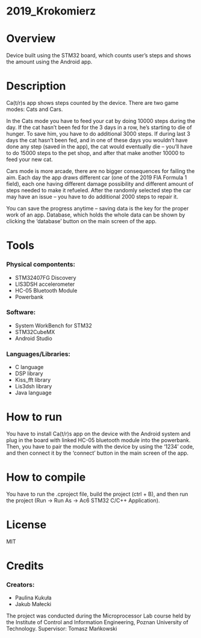 # 2019_Krokomierz


# Overview

Device built using the STM32 board, which counts user’s steps and shows the amount 
using the Android app.


# Description

Ca(t/r)s app shows steps counted by the device. There are two game modes: Cats and Cars.

In the Cats mode you have to feed your cat by doing 10000 steps during the day. If the cat hasn’t been fed for the 3 days in a row, he’s starting to die of hunger. To save him, you have to do additional 3000 steps. If during last 3 days the cat hasn’t been fed, and in one of these days you wouldn’t have done any step (saved in the app), the cat would eventually die – you’ll have to do 15000 steps to the pet shop, and after that make another 10000 to feed your new cat.

Cars mode is more arcade, there are  no bigger consequences for failing the aim. Each day the app draws different car (one of the 2019 FIA Formula 1 field), each one having different damage possibility and different amount of steps needed to make it refueled. After the randomly selected step the car may have an issue – you have to do additional 2000 steps to repair it.

You can save the progress anytime – saving data is the key for the proper work of an app. Database, which holds the whole data can be shown by clicking the ‘database’ button on the main screen of the app.


# Tools

### Physical compontents:
- STM32407FG Discovery
- LIS3DSH accelerometer
- HC-05 Bluetooth Module
- Powerbank

### Software:
- System WorkBench for STM32
- STM32CubeMX
- Android Studio

### Languages/Libraries:
- C language
- DSP library
- Kiss_fft library
- Lis3dsh library
- Java language


# How to run

You have to install Ca(t/r)s app on the device with the Android system and plug in the board with linked HC-05 bluetooth module into the powerbank. Then, you have to pair the module with the device by using the ‘1234’ code, and then connect it by the ‘connect’ button in the main screen of the app.


# How to compile

You have to run the .cproject file, build the project (ctrl + B), and then run the project (Run -> Run As -> Ac6 STM32 C/C++ Application).


# License

MIT


# Credits

### Creators:
- Paulina Kukuła
- Jakub Małecki

The project was conducted during the Microprocessor Lab course held by the Institute of Control and Information Engineering, Poznan University of Technology. Supervisor: Tomasz Mańkowski

